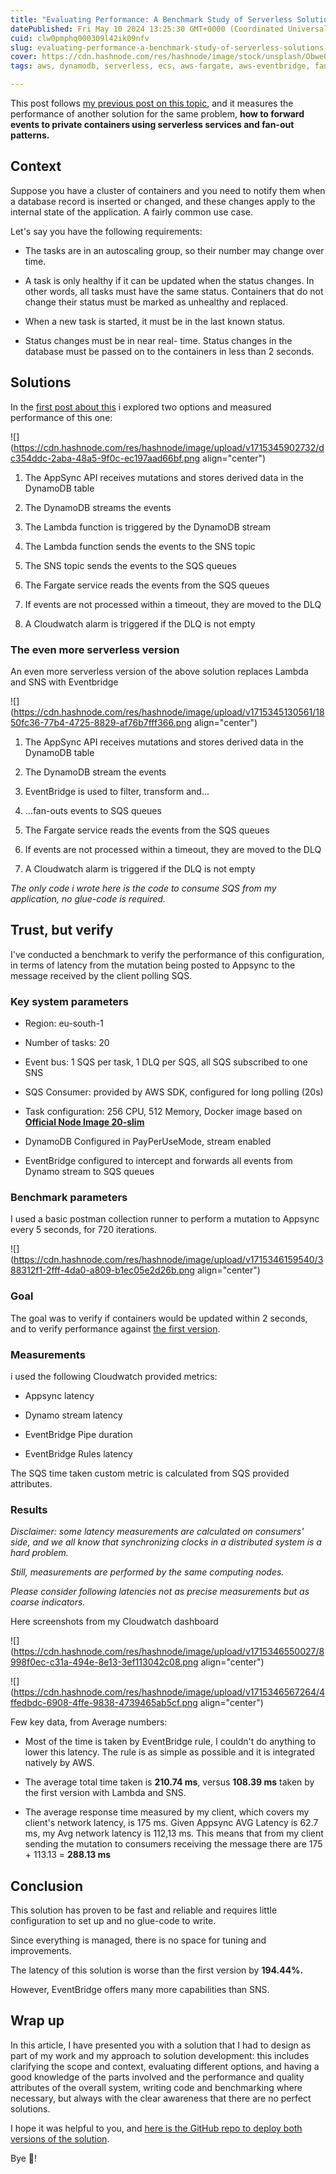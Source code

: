 ```yaml
---
title: "Evaluating Performance: A Benchmark Study of Serverless Solutions for Message Delivery to Containers on AWS Cloud - Episode 2"
datePublished: Fri May 10 2024 13:25:30 GMT+0000 (Coordinated Universal Time)
cuid: clw0pmphq000309l42ik09nfv
slug: evaluating-performance-a-benchmark-study-of-serverless-solutions-for-message-delivery-to-containers-on-aws-cloud-episode-2
cover: https://cdn.hashnode.com/res/hashnode/image/stock/unsplash/ObweQkF5w30/upload/93d10777cdfea4f77c17ec6c38c9b33b.jpeg
tags: aws, dynamodb, serverless, ecs, aws-fargate, aws-eventbridge, fan-out

---
```


This post follows [my previous post on this topic](https://haveyoutriedrestarting.com/evaluating-performance-a-benchmark-study-of-serverless-solutions-for-message-delivery-to-containers-on-aws-cloud), and it measures the performance of another solution for the same problem, **how to forward events to private containers using serverless services and fan-out patterns.**

## Context

Suppose you have a cluster of containers and you need to notify them when a database record is inserted or changed, and these changes apply to the internal state of the application. A fairly common use case.

Let's say you have the following requirements:

* The tasks are in an autoscaling group, so their number may change over time.
    
* A task is only healthy if it can be updated when the status changes. In other words, all tasks must have the same status. Containers that do not change their status must be marked as unhealthy and replaced.
    
* When a new task is started, it must be in the last known status.
    
* Status changes must be in near real- time. Status changes in the database must be passed on to the containers in less than 2 seconds.
    

## Solutions

In the [first post about this](https://haveyoutriedrestarting.com/evaluating-performance-a-benchmark-study-of-serverless-solutions-for-message-delivery-to-containers-on-aws-cloud) i explored two options and measured performance of this one:

![](https://cdn.hashnode.com/res/hashnode/image/upload/v1715345902732/dc354ddc-2aba-48a5-9f0c-ec197aad66bf.png align="center")

1. The AppSync API receives mutations and stores derived data in the DynamoDB table
    
2. The DynamoDB streams the events
    
3. The Lambda function is triggered by the DynamoDB stream
    
4. The Lambda function sends the events to the SNS topic
    
5. The SNS topic sends the events to the SQS queues
    
6. The Fargate service reads the events from the SQS queues
    
7. If events are not processed within a timeout, they are moved to the DLQ
    
8. A Cloudwatch alarm is triggered if the DLQ is not empty
    

### The even more serverless version

An even more serverless version of the above solution replaces Lambda and SNS with Eventbridge

![](https://cdn.hashnode.com/res/hashnode/image/upload/v1715345130561/1850fc36-77b4-4725-8829-af76b7fff366.png align="center")

1. The AppSync API receives mutations and stores derived data in the DynamoDB table
    
2. The DynamoDB stream the events
    
3. EventBridge is used to filter, transform and...
    
4. ...fan-outs events to SQS queues
    
5. The Fargate service reads the events from the SQS queues
    
6. If events are not processed within a timeout, they are moved to the DLQ
    
7. A Cloudwatch alarm is triggered if the DLQ is not empty
    

*The only code i wrote here is the code to consume SQS from my application, no glue-code is required.*

## Trust, but verify

I've conducted a benchmark to verify the performance of this configuration, in terms of latency from the mutation being posted to Appsync to the message received by the client polling SQS.

### Key system parameters

* Region: eu-south-1
    
* Number of tasks: 20
    
* Event bus: 1 SQS per task, 1 DLQ per SQS, all SQS subscribed to one SNS
    
* SQS Consumer: provided by AWS SDK, configured for long polling (20s)
    
* Task configuration: 256 CPU, 512 Memory, Docker image based on [**Official Node Image 20-slim**](https://hub.docker.com/layers/library/node/20-slim/images/sha256-80c3e9753fed11eee3021b96497ba95fe15e5a1dfc16aaf5bc66025f369e00dd?context=explore)
    
* DynamoDB Configured in PayPerUseMode, stream enabled
    
* EventBridge configured to intercept and forwards all events from Dynamo stream to SQS queues
    

### Benchmark parameters

I used a basic postman collection runner to perform a mutation to Appsync every 5 seconds, for 720 iterations.

![](https://cdn.hashnode.com/res/hashnode/image/upload/v1715346159540/388312f1-2fff-4da0-a809-b1ec05e2d26b.png align="center")

### Goal

The goal was to verify if containers would be updated within 2 seconds, and to verify performance against [the first version](https://haveyoutriedrestarting.com/evaluating-performance-a-benchmark-study-of-serverless-solutions-for-message-delivery-to-containers-on-aws-cloud).

### Measurements

i used the following Cloudwatch provided metrics:

* Appsync latency
    
* Dynamo stream latency
    
* EventBridge Pipe duration
    
* EventBridge Rules latency
    

The SQS time taken custom metric is calculated from SQS provided attributes.

### Results

*Disclaimer: some latency measurements are calculated on consumers' side, and we all know that synchronizing clocks in a distributed system is a hard problem.*

*Still, measurements are performed by the same computing nodes.*

*Please consider following latencies not as precise measurements but as coarse indicators.*

Here screenshots from my Cloudwatch dashboard

![](https://cdn.hashnode.com/res/hashnode/image/upload/v1715346550027/8998f0ec-c31a-494e-8e13-3ef113042c08.png align="center")

![](https://cdn.hashnode.com/res/hashnode/image/upload/v1715346567264/4ffedbdc-6908-4ffe-9838-4739465ab5cf.png align="center")

Few key data, from Average numbers:

* Most of the time is taken by EventBridge rule, I couldn't do anything to lower this latency. The rule is as simple as possible and it is integrated natively by AWS.
    
* The average total time taken is **210.74 ms**, versus **108.39 ms** taken by the first version with Lambda and SNS.
    
* The average response time measured by my client, which covers my client's network latency, is 175 ms. Given Appsync AVG Latency is 62.7 ms, my Avg network latency is 112,13 ms. This means that from my client sending the mutation to consumers receiving the message there are 175 + 113.13 = **288.13 ms**
    

## Conclusion

This solution has proven to be fast and reliable and requires little configuration to set up and no glue-code to write.

Since everything is managed, there is no space for tuning and improvements.

The latency of this solution is worse than the first version by **194.44%.**

However, EventBridge offers many more capabilities than SNS.

## Wrap up

In this article, I have presented you with a solution that I had to design as part of my work and my approach to solution development: this includes clarifying the scope and context, evaluating different options, and having a good knowledge of the parts involved and the performance and quality attributes of the overall system, writing code and benchmarking where necessary, but always with the clear awareness that there are no perfect solutions.

I hope it was helpful to you, and [here is the GitHub repo to deploy both versions of the solution](https://github.com/ncremaschini/fargate-notifications).

Bye 👋!